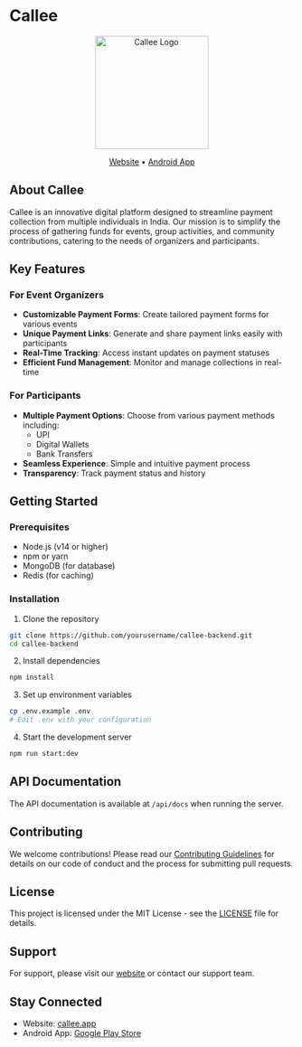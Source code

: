 # Callee

<p align="center">
  <img src="https://www.callee.app/logo.png" alt="Callee Logo" width="200"/>
</p>

<p align="center">
  <a href="https://www.callee.app/" target="_blank">Website</a> •
  <a href="https://play.google.com/store/apps/details?id=com.androjlk.callee" target="_blank">Android App</a>
</p>

## About Callee

Callee is an innovative digital platform designed to streamline payment collection from multiple individuals in India. Our mission is to simplify the process of gathering funds for events, group activities, and community contributions, catering to the needs of organizers and participants.

## Key Features

### For Event Organizers

- **Customizable Payment Forms**: Create tailored payment forms for various events
- **Unique Payment Links**: Generate and share payment links easily with participants
- **Real-Time Tracking**: Access instant updates on payment statuses
- **Efficient Fund Management**: Monitor and manage collections in real-time

### For Participants

- **Multiple Payment Options**: Choose from various payment methods including:
  - UPI
  - Digital Wallets
  - Bank Transfers
- **Seamless Experience**: Simple and intuitive payment process
- **Transparency**: Track payment status and history

## Getting Started

### Prerequisites

- Node.js (v14 or higher)
- npm or yarn
- MongoDB (for database)
- Redis (for caching)

### Installation

1. Clone the repository

```bash
git clone https://github.com/yourusername/callee-backend.git
cd callee-backend
```

2. Install dependencies

```bash
npm install
```

3. Set up environment variables

```bash
cp .env.example .env
# Edit .env with your configuration
```

4. Start the development server

```bash
npm run start:dev
```

## API Documentation

The API documentation is available at `/api/docs` when running the server.

## Contributing

We welcome contributions! Please read our [Contributing Guidelines](CONTRIBUTING.md) for details on our code of conduct and the process for submitting pull requests.

## License

This project is licensed under the MIT License - see the [LICENSE](LICENSE) file for details.

## Support

For support, please visit our [website](https://www.callee.app/) or contact our support team.

## Stay Connected

- Website: [callee.app](https://www.callee.app/)
- Android App: [Google Play Store](https://play.google.com/store/apps/details?id=com.androjlk.callee)
